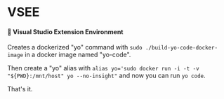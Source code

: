 # VSEE

#### 🔌 Visual Studio Extension Environment

Creates a dockerized "yo" command with `sudo ./build-yo-code-docker-image` in
a docker image named "yo-code".

Then create a "yo" alias with
`alias yo='sudo docker run -i -t -v "${PWD}:/mnt/host" yo --no-insight"` and
now you can run `yo code`.

That's it.
